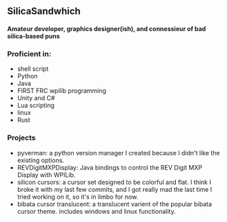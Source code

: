 ## SilicaSandwhich
#### Amateur developer, graphics designer(ish), and connessieur of bad silica-based puns

### Proficient in:
- shell script
- Python
- Java
- FIRST FRC wpilib programming
- Unity and C#
- Lua scripting
- linux
- Rust

### Projects
- pyverman: a python version manager I created because I didn't like the existing options.
- REVDigitMXPDisplay: Java bindings to control the REV Digit MXP Display with WPILib.
- silicon cursors: a cursor set designed to be colorful and flat. I think I broke it with my last few commits, and I got really mad the last time I tried working on it, so it's in limbo for now.
- bibata cursor translucent: a translucent varient of the popular bibata cursor theme. includes windows and linux functionality.
